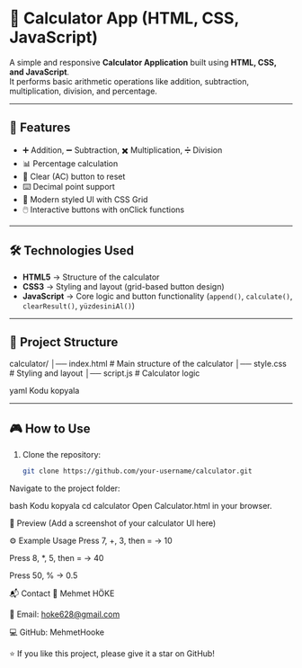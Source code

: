 # 🧮 Calculator App (HTML, CSS, JavaScript)

A simple and responsive **Calculator Application** built using **HTML, CSS, and JavaScript**.  
It performs basic arithmetic operations like addition, subtraction, multiplication, division, and percentage.

---

## 🚀 Features
- ➕ Addition, ➖ Subtraction, ✖️ Multiplication, ➗ Division  
- 📊 Percentage calculation  
- 🔄 Clear (AC) button to reset  
- ⌨️ Decimal point support  
- 🎨 Modern styled UI with CSS Grid  
- 🖱️ Interactive buttons with onClick functions  

---

## 🛠️ Technologies Used
- **HTML5** → Structure of the calculator  
- **CSS3** → Styling and layout (grid-based button design)  
- **JavaScript** → Core logic and button functionality (`append()`, `calculate()`, `clearResult()`, `yüzdesiniAl()`)  

---

## 📂 Project Structure
calculator/
│── index.html # Main structure of the calculator
│── style.css # Styling and layout
│── script.js # Calculator logic

yaml
Kodu kopyala

---

## 🎮 How to Use
1. Clone the repository:
   ```bash
   git clone https://github.com/your-username/calculator.git
Navigate to the project folder:

bash
Kodu kopyala
cd calculator
Open Calculator.html in your browser.

📸 Preview
(Add a screenshot of your calculator UI here)

⚙️ Example Usage
Press 7, +, 3, then = → 10

Press 8, *, 5, then = → 40

Press 50, % → 0.5

📬 Contact
👤 Mehmet HÖKE

📧 Email: hoke628@gmail.com

💻 GitHub: MehmetHooke

⭐ If you like this project, please give it a star on GitHub!
